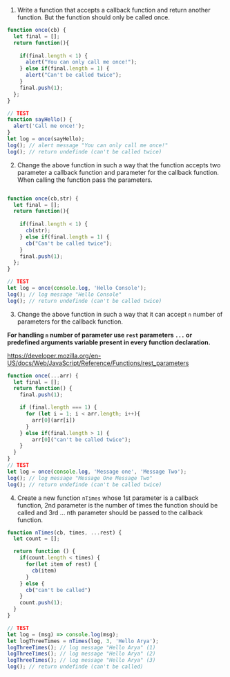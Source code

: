1. Write a function that accepts a callback function and return another function. But the function should only be called once.

```js
function once(cb) {
  let final = [];
  return function(){
    
    if(final.length < 1) {
      alert("You can only call me once!");
    } else if(final.length = 1) {
      alert("Can't be called twice");
    }
    final.push(1);
  };
}

// TEST
function sayHello() {
  alert('Call me once!');
}
let log = once(sayHello);
log(); // alert message "You can only call me once!"
log(); // return undefinde (can't be called twice)
```

2. Change the above function in such a way that the function accepts two parameter a callback function and parameter for the callback function. When calling the function pass the parameters.

```js

function once(cb,str) {
  let final = [];
  return function(){
    
    if(final.length < 1) {
      cb(str);
    } else if(final.length = 1) {
      cb("Can't be called twice");
    }
    final.push(1);
  };
}

// TEST
let log = once(console.log, 'Hello Console');
log(); // log message "Hello Console"
log(); // return undefinde (can't be called twice)
```

3. Change the above function in such a way that it can accept `n` number of parameters for the callback function.

**For handling `n` number of parameter use `rest` parameters `...` or predefined arguments variable present in every function declaration.**

https://developer.mozilla.org/en-US/docs/Web/JavaScript/Reference/Functions/rest_parameters

```js
function once(...arr) {
  let final = [];
  return function() {
    final.push(1);

    if (final.length === 1) {
      for (let i = 1; i < arr.length; i++){
        arr[0](arr[i])
      }
    } else if(final.length > 1) {
        arr[0]("can't be called twice");
    } 
  }
}
// TEST
let log = once(console.log, 'Message one', 'Message Two');
log(); // log message "Message One Message Two"
log(); // return undefinde (can't be called twice)
```

4. Create a new function `nTimes` whose 1st parameter is a callback function, 2nd parameter is the number of times the function should be called and 3rd ... nth parameter should be passed to the callback function.

```js
function nTimes(cb, times, ...rest) {
  let count = [];

  return function () {
    if(count.length < times) {
      for(let item of rest) {
        cb(item)
      }
    } else {
      cb("can't be called")
    }
    count.push(1);
  } 
}

// TEST
let log = (msg) => console.log(msg);
let logThreeTimes = nTimes(log, 3, 'Hello Arya');
logThreeTimes(); // log message "Hello Arya" (1)
logThreeTimes(); // log message "Hello Arya" (2)
logThreeTimes(); // log message "Hello Arya" (3)
log(); // return undefinde (can't be called)
```
